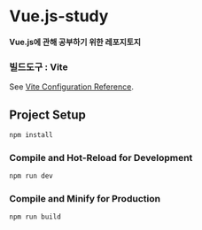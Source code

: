 # Vue.js-study
**Vue.js에 관해 공부하기 위한 레포지토지**

### 빌드도구 : Vite

See [Vite Configuration Reference](https://vitejs.dev/config/).

## Project Setup

```sh
npm install
```

### Compile and Hot-Reload for Development

```sh
npm run dev
```

### Compile and Minify for Production

```sh
npm run build
```
